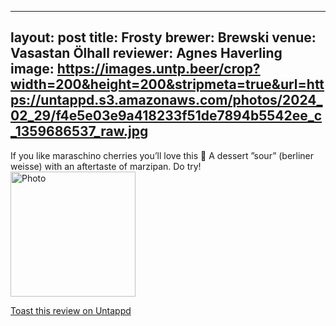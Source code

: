 
---
layout: post
title:  Frosty
brewer: Brewski
venue: Vasastan Ölhall
reviewer: Agnes Haverling
image: https://images.untp.beer/crop?width=200&height=200&stripmeta=true&url=https://untappd.s3.amazonaws.com/photos/2024_02_29/f4e5e03e9a418233f51de7894b5542ee_c_1359686537_raw.jpg
---

If you like maraschino cherries you’ll love this 🍒 
A dessert ”sour” (berliner weisse) with an aftertaste of marzipan. Do try!
						  <br />
						  <img height="200" width="200" src="https://images.untp.beer/crop?width=200&height=200&stripmeta=true&url=https://untappd.s3.amazonaws.com/photos/2024_02_29/f4e5e03e9a418233f51de7894b5542ee_c_1359686537_raw.jpg" alt="Photo">         
						
[Toast this review on Untappd](https://untappd.com/user/&#45;Spacebacon&#45;/checkin/1359686537)
